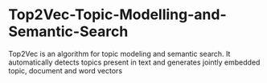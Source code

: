 # Top2Vec-Topic-Modelling-and-Semantic-Search
Top2Vec is an algorithm for topic modeling and semantic search. It automatically detects topics present in text and generates jointly embedded topic, document and word vectors
